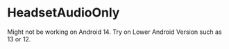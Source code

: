 # HeadsetAudioOnly
Might not be working on Android 14. Try on Lower Android Version such as 13 or 12.
